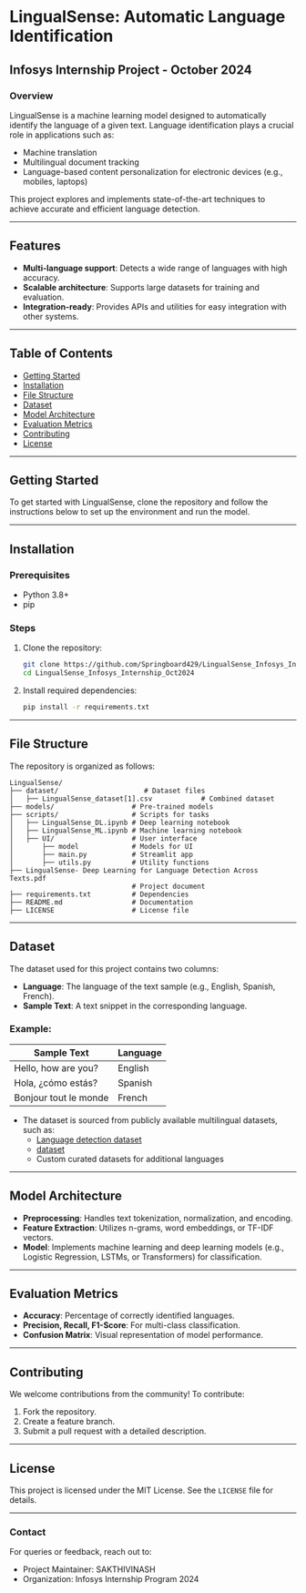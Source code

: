 # LingualSense: Automatic Language Identification

## Infosys Internship Project - October 2024

### Overview
LingualSense is a machine learning model designed to automatically identify the language of a given text. Language identification plays a crucial role in applications such as:
- Machine translation
- Multilingual document tracking
- Language-based content personalization for electronic devices (e.g., mobiles, laptops)

This project explores and implements state-of-the-art techniques to achieve accurate and efficient language detection.

---

## Features
- **Multi-language support**: Detects a wide range of languages with high accuracy.
- **Scalable architecture**: Supports large datasets for training and evaluation.
- **Integration-ready**: Provides APIs and utilities for easy integration with other systems.

---

## Table of Contents
- [Getting Started](#getting-started)
- [Installation](#installation)
- [File Structure](#file-structure)
- [Dataset](#dataset)
- [Model Architecture](#model-architecture)
- [Evaluation Metrics](#evaluation-metrics)
- [Contributing](#contributing)
- [License](#license)

---

## Getting Started
To get started with LingualSense, clone the repository and follow the instructions below to set up the environment and run the model.

---

## Installation

### Prerequisites
- Python 3.8+
- pip

### Steps
1. Clone the repository:
   ```bash
   git clone https://github.com/Springboard429/LingualSense_Infosys_Internship_Oct2024.git
   cd LingualSense_Infosys_Internship_Oct2024
   ```
2. Install required dependencies:
   ```bash
   pip install -r requirements.txt
   ```

---
## File Structure

The repository is organized as follows:

```
LingualSense/
├── dataset/                     # Dataset files
│   ├── LingualSense_dataset[1].csv            # Combined dataset
├── models/                   # Pre-trained models
├── scripts/                  # Scripts for tasks
│   ├── LingualSense_DL.ipynb # Deep learning notebook
│   ├── LingualSense_ML.ipynb # Machine learning notebook
│   ├── UI/                   # User interface
│       ├── model             # Models for UI
│       ├── main.py           # Streamlit app
│       ├── utils.py          # Utility functions
├── LingualSense- Deep Learning for Language Detection Across Texts.pdf
                              # Project document
├── requirements.txt          # Dependencies
├── README.md                 # Documentation
├── LICENSE                   # License file
```

---

## Dataset
The dataset used for this project contains two columns:
- **Language**: The language of the text sample (e.g., English, Spanish, French).
- **Sample Text**: A text snippet in the corresponding language.

### Example:
| Sample Text           |  Language |
|-----------------------|----------|
| Hello, how are you?  | English  |
| Hola, ¿cómo estás?   | Spanish  |
| Bonjour tout le monde| French   |

- The dataset is sourced from publicly available multilingual datasets, such as:
  - [Language detection dataset](https://www.kaggle.com/datasets/lailaboullous/language-detection-dataset)
  - [dataset](https://www.kaggle.com/datasets/amankumarjha2020/language-detection)
  - Custom curated datasets for additional languages

---

## Model Architecture
- **Preprocessing**: Handles text tokenization, normalization, and encoding.
- **Feature Extraction**: Utilizes n-grams, word embeddings, or TF-IDF vectors.
- **Model**: Implements machine learning and deep learning models (e.g., Logistic Regression, LSTMs, or Transformers) for classification.

---

## Evaluation Metrics
- **Accuracy**: Percentage of correctly identified languages.
- **Precision, Recall, F1-Score**: For multi-class classification.
- **Confusion Matrix**: Visual representation of model performance.

---

## Contributing
We welcome contributions from the community! To contribute:
1. Fork the repository.
2. Create a feature branch.
3. Submit a pull request with a detailed description.

---

## License
This project is licensed under the MIT License. See the `LICENSE` file for details.

---

### Contact
For queries or feedback, reach out to:
- Project Maintainer: SAKTHIVINASH
- Organization: Infosys Internship Program 2024

